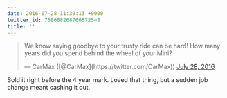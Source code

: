 ```yaml
---
date: 2016-07-28 11:39:13 +0000
twitter_id: 758688268766572548
title: ''
---
```


<blockquote class="twitter-tweet"><p lang="en" dir="ltr">We know saying goodbye to your trusty ride can be hard! How many years did you spend behind the wheel of your Mini?</p>&mdash; CarMax ([@CarMax](https://twitter.com/CarMax)) <a href="https://twitter.com/CarMax/status/758687821771276288?ref_src=twsrc%5Etfw">July 28, 2016</a></blockquote>
<script async src="https://platform.twitter.com/widgets.js" charset="utf-8"></script>

Sold it right before the 4 year mark. Loved that thing, but a sudden job change meant cashing it out.
